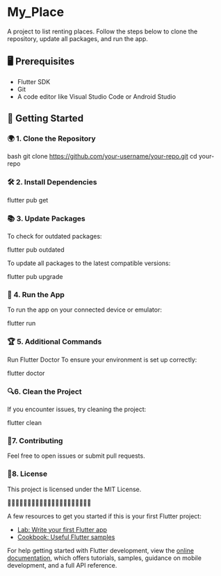 # My_Place

A project to list renting places. Follow the steps below to clone the repository, update all packages, and run the app.

## 🖥️ Prerequisites 

- Flutter SDK
- Git
- A code editor like Visual Studio Code or Android Studio

## 📱 Getting Started

### 🌍 1. Clone the Repository

bash
git clone https://github.com/your-username/your-repo.git
cd your-repo

### 🛠️ 2. Install Dependencies
flutter pub get

### 📚 3. Update Packages
To check for outdated packages:

flutter pub outdated

To update all packages to the latest compatible versions:

flutter pub upgrade

### 🎯 4. Run the App
To run the app on your connected device or emulator:

flutter run

### 🏆 5. Additional Commands
Run Flutter Doctor
To ensure your environment is set up correctly:

flutter doctor

### 🔍6. Clean the Project
If you encounter issues, try cleaning the project:

flutter clean

### 🚀7. Contributing
Feel free to open issues or submit pull requests.

### 📝8. License
This project is licensed under the MIT License.

🌌🌌🌌🌌🌌🌌🌌🌌🌌🌌🌌🌌🌌🌌🌌🌌🌌🌌🌌🌌🌌

A few resources to get you started if this is your first Flutter project:

- [Lab: Write your first Flutter app](https://docs.flutter.dev/get-started/codelab)
- [Cookbook: Useful Flutter samples](https://docs.flutter.dev/cookbook)

For help getting started with Flutter development, view the
[online documentation](https://docs.flutter.dev/), which offers tutorials,
samples, guidance on mobile development, and a full API reference.
